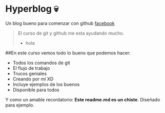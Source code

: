 # Hyperblog 💀
Un blog bueno para comenzar con github [facebook](https://facebook.com)
>El curso de git y github me esta ayudando mucho.
> - hola

##En este curso vemos todo lo bueno que podemos hacer:
* Todos los comandos de git
* El flujo de trabajo
* Trucos geniales
* Creando por mi XD
* Incluye ejemplos de los buenos
* Disponible para todos 

Y como un amable recordatorio: **Este readme.md es un chiste**. Diseñado para ejemplo. 